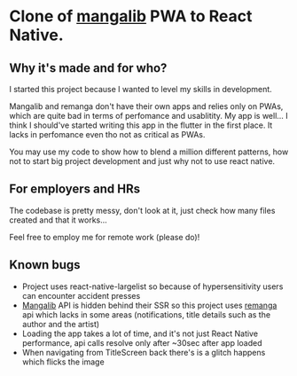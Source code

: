 # Clone of [mangalib](https://mangalib.me/) PWA to React Native.

## Why it's made and for who?
I started this project because I wanted to level my skills in development. 

Mangalib and remanga don't have their own apps and relies only on PWAs, which are quite bad in terms of perfomance and usablitity. My app is well... I think I should've started writing this app in the flutter in the first place. It lacks in perfomance even tho not as critical as PWAs.  

You may use my code to show how to blend a million different patterns, how not to start big project development and just why not to use react native.


## For employers and HRs
The codebase is pretty messy, don't look at it, just check how many files created and that it works...

Feel free to employ me for remote work (please do)!

## Known bugs
- Project uses react-native-largelist so because of hypersensitivity users can encounter accident presses
- [Mangalib](https://mangalib.me/) API is hidden behind their SSR so this project uses [remanga](https://remanga.org/) api which lacks in some areas (notifications, title details such as the author and the artist)
- Loading the app takes a lot of time, and it's not just React Native performance, api calls resolve only after ~30sec after app loaded
- When navigating from TitleScreen back there's is a glitch happens which flicks the image



